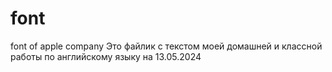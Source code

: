 # font
font of apple company 
Это файлик с текстом моей домашней и классной работы по английскому языку на 13.05.2024
